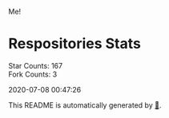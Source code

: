 Me!

# Respositories Stats
Star Counts: 167  
Fork Counts: 3

2020-07-08 00:47:26  

This README is automatically generated by [🐰](https://github.com/rnitta/rnitta).